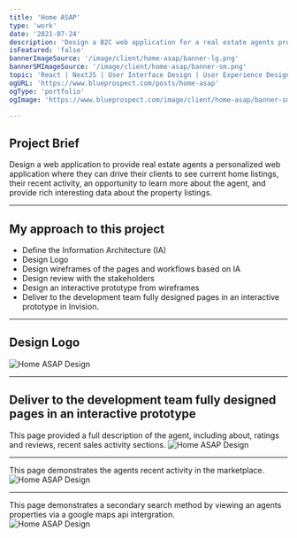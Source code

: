 ```yaml
---
title: 'Home ASAP'
type: 'work'
date: '2021-07-24'
description: 'Design a B2C web application for a real estate agents property listings.  Building the User Interface from the ground up by creating an Information Architecture (IA) document and provide an interactive prototype.'
isFeatured: 'false'
bannerImageSource: '/image/client/home-asap/banner-lg.png'
bannerSMImageSource: '/image/client/home-asap/banner-sm.png'
topic: 'React | NextJS | User Interface Design | User Experience Design | Invision | Sketch'
ogURL: 'https://www.blueprospect.com/posts/home-asap'
ogType: 'portfolio'
ogImage: 'https://www.blueprospect.com/image/client/home-asap/banner-sm.png'

---
```


## Project Brief
Design a web application to provide real estate agents a personalized web application where they can drive their clients to see current
home listings, their recent activity, an opportunity to learn more about the agent, and provide rich interesting data about the property listings.

---

## My approach to this project
- Define the Information Architecture (IA)
- Design Logo
- Design wireframes of the pages and workflows based on IA
- Design review with the stakeholders
- Design an interactive prototype from wireframes
- Deliver to the development team fully designed pages in an interactive prototype in Invision.

---

## Design Logo

![Home ASAP Design](/image/client/home-asap/postGraphic-homeASAPA.png)

---

## Deliver to the development team fully designed pages in an interactive prototype
This page provided a full description of the agent, including about, ratings and reviews, recent sales activity sections.
![Home ASAP Design](/image/client/home-asap/postGraphic-homeASAPB.png)

---

This page demonstrates the agents recent activity in the marketplace.
![Home ASAP Design](/image/client/home-asap/postGraphic-homeASAPC.png)

---

This page demonstrates a secondary search method by viewing an agents properties via a google maps api intergration.  
![Home ASAP Design](/image/client/home-asap/postGraphic-homeASAPD.png)
